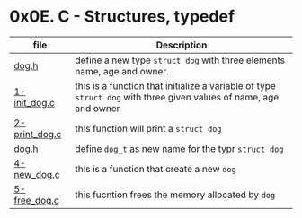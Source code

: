 # 0x0E. C - Structures, typedef

| file | Description |
|------|-------------|
| [dog.h](https://github.com/RadouaneAbn/alx-low_level_programming/blob/master/0x0E-structures_typedef/dog.h) | define a new type `struct dog` with three elements name, age and owner. |
| [1-init_dog.c](https://github.com/RadouaneAbn/alx-low_level_programming/blob/master/0x0E-structures_typedef/1-init_dog.c) | this is a function that initialize a variable of type `struct dog` with three given values of name, age and owner |
| [2-print_dog.c](https://github.com/RadouaneAbn/alx-low_level_programming/blob/master/0x0E-structures_typedef/2-print_dog.c) | this function will print a `struct dog` |
| [dog.h](https://github.com/RadouaneAbn/alx-low_level_programming/blob/master/0x0E-structures_typedef/dog.h) | define `dog_t` as new name for the typr `struct dog` |
| [4-new_dog.c](https://github.com/RadouaneAbn/alx-low_level_programming/blob/master/0x0E-structures_typedef/4-new_dog.c) | this is a function that create a new `dog` |
| [5-free_dog.c](https://github.com/RadouaneAbn/alx-low_level_programming/blob/master/0x0E-structures_typedef/5-free_dog.c) | this fucntion frees the memory allocated by `dog` |
